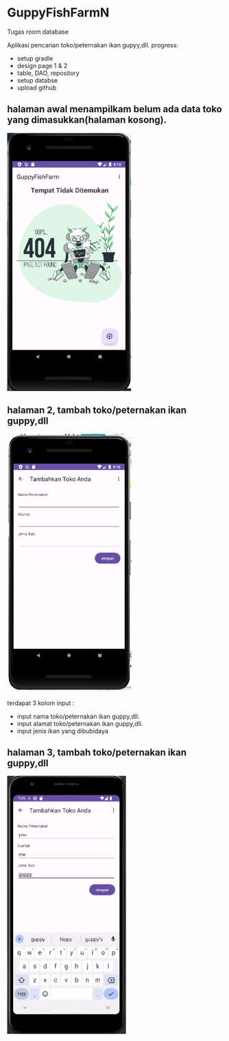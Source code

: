 # GuppyFishFarmN
  Tugas room database

 Aplikasi pencarian toko/peternakan ikan gupyy,dll.
 progress:
  - setup gradle
  - design page 1 & 2
  - table, DAO, repository
  - setup databse
  - upload github
 
## halaman awal menampilkam belum ada data toko yang dimasukkan(halaman kosong).
<img src="https://github.com/BintangAinurrohmad/GuppyFishFarm/blob/main/Capture.PNG" weight="300" height="600">

## halaman 2, tambah toko/peternakan ikan guppy,dll 
<img src="https://github.com/BintangAinurrohmad/GuppyFishFarm/blob/main/Capture2.PNG" weight="300" height="600">
  
 terdapat 3 kolom input :
 - input nama toko/peternakan ikan guppy,dll.
 - input alamat toko/peternakan ikan guppy,dll.
 - input jenis ikan yang dibubidaya
## halaman 3, tambah toko/peternakan ikan guppy,dll 
<img src="https://github.com/BintangAinurrohmad/GuppyFishFarmN/blob/main/Captureuinput.PNG" weight="300" height="600">
